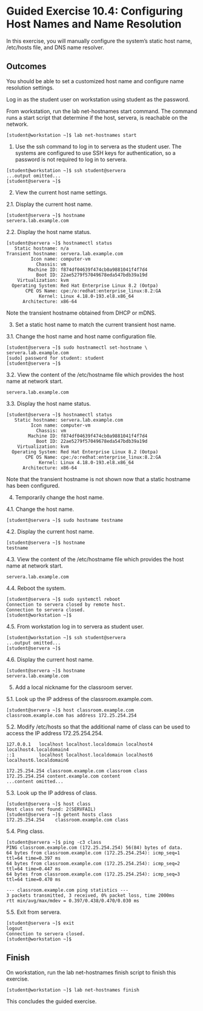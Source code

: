 # Guided Exercise 10.4: Configuring Host Names and Name Resolution

In this exercise, you will manually configure the system’s static host name, /etc/hosts file, and DNS name resolver.

## Outcomes

You should be able to set a customized host name and configure name resolution settings.

Log in as the student user on workstation using student as the password.

From workstation, run the lab net-hostnames start command. The command runs a start script that determine if the host, servera, is reachable on the network.
```
[student@workstation ~]$ lab net-hostnames start
```

1. Use the ssh command to log in to servera as the student user. The systems are configured to use SSH keys for authentication, so a password is not required to log in to servera.
```
[student@workstation ~]$ ssh student@servera
...output omitted...
[student@servera ~]$ 
```

2. View the current host name settings.

2.1. Display the current host name.
```
[student@servera ~]$ hostname
servera.lab.example.com
```

2.2. Display the host name status.
```
[student@servera ~]$ hostnamectl status
   Static hostname: n/a
Transient hostname: servera.lab.example.com
         Icon name: computer-vm
           Chassis: vm
        Machine ID: f874df04639f474cb0a9881041f4f7d4
           Boot ID: 22ae5279f57049678eda547bdb39a19d
    Virtualization: kvm
  Operating System: Red Hat Enterprise Linux 8.2 (Ootpa)
       CPE OS Name: cpe:/o:redhat:enterprise_linux:8.2:GA
            Kernel: Linux 4.18.0-193.el8.x86_64
      Architecture: x86-64
```
Note the transient hostname obtained from DHCP or mDNS.

3. Set a static host name to match the current transient host name.

3.1. Change the host name and host name configuration file.
```
[student@servera ~]$ sudo hostnamectl set-hostname \
servera.lab.example.com
[sudo] password for student: student
[student@servera ~]$ 
```

3.2. View the content of the /etc/hostname file which provides the host name at network start.
```
servera.lab.example.com
```

3.3. Display the host name status.
```
[student@servera ~]$ hostnamectl status
   Static hostname: servera.lab.example.com
         Icon name: computer-vm
           Chassis: vm
        Machine ID: f874df04639f474cb0a9881041f4f7d4
           Boot ID: 22ae5279f57049678eda547bdb39a19d
    Virtualization: kvm
  Operating System: Red Hat Enterprise Linux 8.2 (Ootpa)
       CPE OS Name: cpe:/o:redhat:enterprise_linux:8.2:GA
            Kernel: Linux 4.18.0-193.el8.x86_64
      Architecture: x86-64
```

Note that the transient hostname is not shown now that a static hostname has been configured.

4. Temporarily change the host name.

4.1. Change the host name.
```
[student@servera ~]$ sudo hostname testname
```

4.2. Display the current host name.
```
[student@servera ~]$ hostname
testname
```

4.3. View the content of the /etc/hostname file which provides the host name at network start.
```
servera.lab.example.com
```

4.4. Reboot the system.
```
[student@servera ~]$ sudo systemctl reboot
Connection to servera closed by remote host.
Connection to servera closed.
[student@workstation ~]$ 
```

4.5. From workstation log in to servera as student user.
```
[student@workstation ~]$ ssh student@servera
...output omitted...
[student@servera ~]$ 
```

4.6. Display the current host name.
```
[student@servera ~]$ hostname
servera.lab.example.com
```

5. Add a local nickname for the classroom server.

5.1. Look up the IP address of the classroom.example.com.
```
[student@servera ~]$ host classroom.example.com
classroom.example.com has address 172.25.254.254
```

5.2. Modify /etc/hosts so that the additional name of class can be used to access the IP address 172.25.254.254.
```
127.0.0.1   localhost localhost.localdomain localhost4 localhost4.localdomain4
::1         localhost localhost.localdomain localhost6 localhost6.localdomain6

172.25.254.254 classroom.example.com classroom class
172.25.254.254 content.example.com content
...content omitted...
```

5.3. Look up the IP address of class.
```
[student@servera ~]$ host class
Host class not found: 2(SERVFAIL)
[student@servera ~]$ getent hosts class
172.25.254.254    classroom.example.com class
```

5.4. Ping class.
```
[student@servera ~]$ ping -c3 class
PING classroom.example.com (172.25.254.254) 56(84) bytes of data.
64 bytes from classroom.example.com (172.25.254.254): icmp_seq=1 ttl=64 time=0.397 ms
64 bytes from classroom.example.com (172.25.254.254): icmp_seq=2 ttl=64 time=0.447 ms
64 bytes from classroom.example.com (172.25.254.254): icmp_seq=3 ttl=64 time=0.470 ms

--- classroom.example.com ping statistics ---
3 packets transmitted, 3 received, 0% packet loss, time 2000ms
rtt min/avg/max/mdev = 0.397/0.438/0.470/0.030 ms
```

5.5. Exit from servera.
```
[student@servera ~]$ exit
logout
Connection to servera closed.
[student@workstation ~]$ 
```

## Finish

On workstation, run the lab net-hostnames finish script to finish this exercise.
```
[student@workstation ~]$ lab net-hostnames finish
```

This concludes the guided exercise.